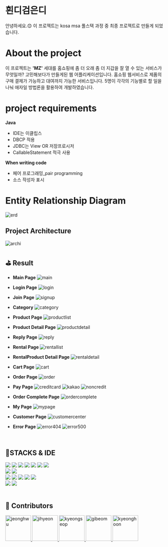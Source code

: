 
# 흰디검은디

안녕하세요.😊 이 프로젝트는 kosa msa 풀스택 과정 중 최종 프로젝트로 만들게 되었습니다. 

# About the project

이 프로젝트는 **'MZ'** 세대를 홈쇼핑에 좀 더 오래 좀 더 지갑을 잘 열 수 있는 서비스가 무엇일까? 고민해보다가 만들게된 웹 어플리케이션입니다. 
홈쇼핑 웹서비스로 제품의 구매 결제가 가능하고 대여까지 가능한 서비스입니다. 
5명이 각각의 기능별로 할 일을 나눠 애자일 방법론을 활용하여 개발하였습니다. 

# project requirements

**Java**

- IDE는 이클립스
- DBCP 적용
- JDBC는 View OR 저장프로시저
- CallableStatement 적극 사용

**When writing code**

- 페어 프로그래밍\_pair programming
- 소스 작성자 표시


# Entity Relationship Diagram

![erd](https://user-images.githubusercontent.com/71899948/175555424-7a1bb440-ecc0-43a9-95cb-56f82afad6fa.png)

## Project Architecture

![archi](https://user-images.githubusercontent.com/71899948/175555658-07717c4e-23e0-41ba-869e-0c8bca97d64a.png)


## ⛳ Result

- **Main Page**
  ![main](https://user-images.githubusercontent.com/71899948/175559392-e1413750-4e4f-4f01-835c-023fbb6f9235.png)

- **Login Page**
  ![login](https://user-images.githubusercontent.com/71899948/175559389-08daf397-c92e-4dfe-b1e1-aeba49aa4aef.png)

- **Join Page**
  ![signup](https://user-images.githubusercontent.com/71899948/175559422-efa0b6d5-58b2-4a8e-bf94-c3a52d72e890.png)

- **Category**
  ![category](https://user-images.githubusercontent.com/71899948/175559368-6d7fcf38-4487-4576-835f-85c198f9ff60.png)


- **Product Page**
  ![productlist](https://user-images.githubusercontent.com/71899948/175559410-5f216433-eef5-40c4-ac1c-fcbfb3a31e6d.png)

- **Product Detail Page**
  ![productdetail](https://user-images.githubusercontent.com/71899948/175559406-1ffbc7ba-2f72-4e27-9f22-eb7dcf99b5da.png)

- **Reply Page**
  ![reply](https://user-images.githubusercontent.com/71899948/175560565-9cffca95-98b6-4bbb-8e0f-1d0dbb3bc225.png)

- **Rental Page**
  ![rentallist](https://user-images.githubusercontent.com/71899948/175559417-45f4e5d2-9bfd-462f-a2ec-1f9c4a16130f.png)

- **RentalProduct Detail Page**
  ![rentaldetail](https://user-images.githubusercontent.com/71899948/175559412-35d9fcbc-9506-4185-9ab5-03692280ff9a.png)

- **Cart Page**
  ![cart](https://user-images.githubusercontent.com/71899948/175559364-3f172f6c-59e6-4b12-8b65-da0bc2a5c0e5.png)

- **Order Page**
  ![order](https://user-images.githubusercontent.com/71899948/175559402-cd68d4a7-58d3-4618-a6af-b10f850c8c47.png)

- **Pay Page**
  ![creditcard](https://user-images.githubusercontent.com/71899948/175559371-700940b5-cf22-47de-8be5-3af91c5a6b21.png)
  ![kakao](https://user-images.githubusercontent.com/71899948/175559388-e8660297-3765-49a2-b64c-ab13d0ace698.png)
  ![noncredit](https://user-images.githubusercontent.com/71899948/175559398-f0d4ca22-4e6f-4a14-b69f-3c88701a33a5.png)

- **Order Complete Page**
  ![ordercomplete](https://user-images.githubusercontent.com/71899948/175559405-124c1143-e5a0-4737-bf17-d5bd4b39515f.png)

- **My Page**
  ![mypage](https://user-images.githubusercontent.com/71899948/175559395-52400976-a0c6-4783-9190-2c80eeb235b0.png)

- **Customer Page**
  ![customercenter](https://user-images.githubusercontent.com/71899948/175559373-5d375874-d71c-4701-88ff-497ae0b8d114.png)

- **Error Page**
  ![error404](https://user-images.githubusercontent.com/71899948/175559380-2268ded5-80ca-4abc-bdc0-310d83393ebc.png)
  ![error500](https://user-images.githubusercontent.com/71899948/175559386-44bbfb28-13bc-4381-b54e-59c399feefa3.png)


<br>

## 🔨STACKS & IDE

<div>
<img src="https://img.shields.io/badge/Java-007396?style=for-the-badge&logo=Java&logoColor=white">
<img src="https://img.shields.io/badge/Spring-6DB33F?style=for-the-badge&logo=Spring&logoColor=white">
<img src="https://img.shields.io/badge/Oracle-F80000?style=for-the-badge&logo=Oracle&logoColor=white">
<img src="https://img.shields.io/badge/HTML5-E34F26?style=for-the-badge&logo=HTML5&logoColor=white">
<img src="https://img.shields.io/badge/CSS3-1572B6?style=for-the-badge&logo=CSS3&logoColor=white">
<img src="https://img.shields.io/badge/JavaScript-F7DF1E?style=for-the-badge&logo=Javascript&logoColor=white">
<img src="https://img.shields.io/badge/jQuery-0769AD?style=for-the-badge&logo=jQuery&logoColor=white">
</div>
<div>
<img src="https://img.shields.io/badge/Eclipse IDE-2C2255?style=for-the-badge&logo=Eclipse IDE&logoColor=white">
<img src="https://img.shields.io/badge/Visual Studio Code-007ACC?style=for-the-badge&logo=Visual Studio Code&logoColor=white">
</div>
<div>
<img src="https://img.shields.io/badge/Trello-0052CC?style=for-the-badge&logo=Trello&logoColor=white">
<img src="https://img.shields.io/badge/Notion-000000?style=for-the-badge&logo=Notion&logoColor=white">
<img src="https://img.shields.io/badge/Discord-5865F2?style=for-the-badge&logo=Discord&logoColor=white">
<img src="https://img.shields.io/badge/Git-F05032?style=for-the-badge&logo=Git&logoColor=white">
<img src="https://img.shields.io/badge/Jira-0052CC?style=for-the-badge&logo=Jira&logoColor=white">
</div>
<div>
<img src="https://img.shields.io/badge/Amazon S3-569A31?style=for-the-badge&logo=Amazon S3&logoColor=white">
<img src="https://img.shields.io/badge/Amazon EC2-FF9900?style=for-the-badge&logo=Amazon EC2&logoColor=white">
</div>

<br>

## 🤝 Contributors 

<a href = "https://github.com/devsacti">
  <img src="https://avatars.githubusercontent.com/u/88543657?v=4" alt="jeonghwu" width="80" style="max-width:100%" />
</a>
<a href = "https://github.com/baejihyeon">
  <img src="https://avatars.githubusercontent.com/u/51259368?v=4" alt="jihyeon" width="80" style="max-width:100%" />
</a>
<a href = "https://github.com/iou000">
  <img src="https://avatars.githubusercontent.com/u/68727627?v=4" alt="kyeongseop" width="80" style="max-width:100%" />
</a>
<a href = "https://github.com/Turtlegim">
  <img src="https://avatars.githubusercontent.com/u/9133430?v=4" alt="gibeom" width="80" style="max-width:100%" />
</a>
<a href = "https://github.com/khoon-git">
  <img src="https://avatars.githubusercontent.com/u/71899948?v=4" alt="kyeonghoon" width="80" style="max-width:100%" />
</a>
